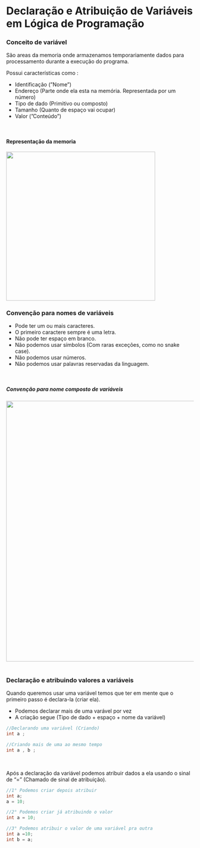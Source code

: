 # Declaração e Atribuição de Variáveis em Lógica de Programação

### Conceito de variável
São areas da memoria onde armazenamos temporariamente dados para processamento durante a execução do programa.

Possui características como :
- Identificação (”Nome”)
- Endereço (Parte onde ela esta na memória. Representada por um número)
- Tipo de dado (Primitivo ou composto)
- Tamanho (Quanto de espaço vai ocupar)
- Valor (”Conteúdo”)
<br/>


#### Representação da memoria
<img src="/Modulo%202%20-%20Variáveis%20tipos%20de%20dados%20e%20operadores/img/001.jpg" width=400px>
<br/>

### Convenção para nomes de variáveis
- Pode ter um ou mais caracteres.
- O primeiro caractere sempre é uma letra.
- Não pode ter espaço em branco.
- Não podemos usar símbolos (Com raras exceções, como no snake case).
- Não podemos usar números.
- Não podemos usar palavras reservadas da linguagem.
<br/>

##### Convenção para nome composto de variáveis
<img src="/Modulo%202%20-%20Variáveis%20tipos%20de%20dados%20e%20operadores/img/002.jpg" width=700px>
<br/>
<br/>

### Declaração e atribuindo valores a variáveis
Quando queremos usar uma variável temos que ter em mente que o primeiro passo é declara-la (criar ela).
- Podemos declarar mais de uma varável por vez
- A criação segue (Tipo de dado + espaço + nome da variável)

```c
//Declarando uma variável (Criando)
int a ;

//Criando mais de uma ao mesmo tempo
int a , b ;
```
<br/>

Após a declaração da variável podemos atribuir dados a ela usando o sinal de “=” (Chamado de sinal de atribuição).
```c
//1° Podemos criar depois atribuir 
int a; 
a = 10;

//2° Podemos criar já atribuindo o valor
int a = 10;

//3° Podemos atribuir o valor de uma variável pra outra
int a =10;
int b = a;
```

